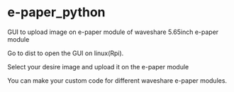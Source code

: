 # e-paper_python
GUI to upload image on e-paper module of waveshare 5.65inch e-paper module 


Go to dist to open the GUI on linux(Rpi). 

Select your desire image and upload it on the e-paper module 

You can make your custom code for different waveshare e-paper modules.
